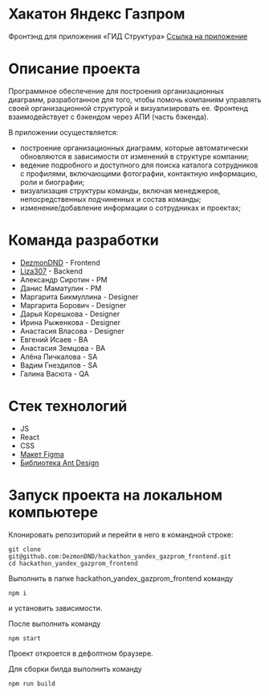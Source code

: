 # Хакатон Яндекс Газпром

Фронтэнд для приложения «ГИД Структура»
[Ссылка на приложение](https://hackaton-gazprom.netlify.app/company)

# Описание проекта

Программное обеспечение для построения организационных диаграмм, разработанное для того,
чтобы помочь компаниям управлять своей организационной структурой и визуализировать ее. Фронтенд взаимодействует с бэкендом через АПИ (часть бэкенда).

В приложении осуществляется:

- построение организационных диаграмм, которые
  автоматически обновляются в зависимости от изменений в структуре компании;
- ведение подробного и доступного для поиска каталога сотрудников с профилями, включающими
  фотографии, контактную информацию, роли и биографии;
- визуализация структуры команды, включая менеджеров, непосредственных подчиненных и
  состав команды;
- изменение/добавление информации о сотрудниках и проектах;

# Команда разработки

- [DezmonDND](https://github.com/DezmonDND) - Frontend
- [Liza307](https://github.com/Liza307/project) - Backend
- Александр Сиротин - PM
- Данис Маматулин - PM
- Маргарита Бикмуллина - Designer
- Маргарита Борович - Designer
- Дарья Корешкова - Designer
- Ирина Рыженкова - Designer
- Анастасия Власова - Designer
- Евгений Исаев - BA
- Анастасия Земцова - BA 
- Алёна Пичкалова - SA
- Вадим Гнездилов - SA
- Галина Васюта - QA

# Стек технологий

- JS
- React
- CSS
- [Макет Figma](https://www.figma.com/design/j4tg5NCjmhwVxmTz0AyTNO/%D0%A5%D0%B0%D0%BA%D0%B0%D1%82%D0%BE%D0%BD-%D0%93%D0%B0%D0%B7%D0%BF%D1%80%D0%BE%D0%BC?m=dev)
- [Библиотека Ant Design](https://ant.design)

# Запуск проекта на локальном компьютере

Клонировать репозиторий и перейти в него в командной строке:

```
git clone git@github.com:DezmonDND/hackathon_yandex_gazprom_frontend.git
cd hackathon_yandex_gazprom_frontend
```

Выполнить в папке hackathon_yandex_gazprom_frontend команду

```
npm i
```

и установить зависимости.

После выполнить команду

```
npm start
```

Проект откроется в дефолтном браузере.

Для сборки билда выполнить команду

```
npm run build
```
